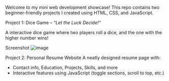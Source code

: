 Welcome to my mini web development showcase! This repo contains two beginner-friendly projects I created using HTML, CSS, and JavaScript.

Project 1: Dice Game – _“Let the Luck Decide!”_

A interactive dice game where two players roll a dice, and the one with the higher number wins!

Screenshot
![image](https://github.com/user-attachments/assets/03f7c7bb-efbe-4429-a2db-728f2938aac4)


Project 2: Personal Resume Website 
A neatly designed resume page with:
- Contact info, Education, Projects, Skills, and more
- Interactive features using JavaScript (toggle sections, scroll to top, etc.)

